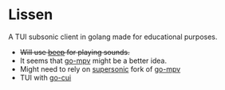 # Lissen

A TUI subsonic client in golang made for educational purposes.

* ~~Will use [beep](https://github.com/gopxl/beep) for playing sounds.~~
* It seems that [go-mpv](https://github.com/gen2brain/go-mpv) might be a better idea.
* Might need to rely on [supersonic](https://github.com/dweymouth/supersonic) fork of [go-mpv](https://github.com/supersonic-app/go-mpv)
* TUI with [go-cui](https://github.com/jroimartin/gocui)
